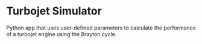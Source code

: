 # Turbojet Simulator
Python app that uses user-defined parameters to calculate the performance of a turbojet engine using the Brayton cycle.

## 
